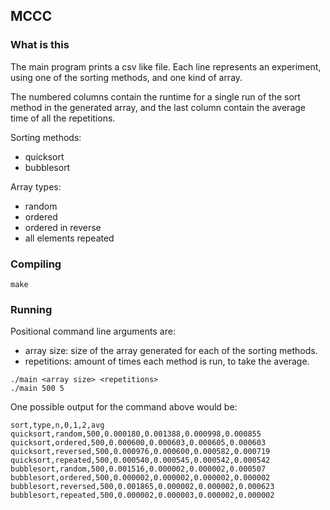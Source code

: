 ## MCCC

### What is this

The main program prints a csv like file. Each line represents an experiment,
using one of the sorting methods, and one kind of array.

The numbered columns contain the runtime for a single run of the sort method in
the generated array, and the last column contain the average time of all the
repetitions.

Sorting methods:
- quicksort
- bubblesort

Array types:
- random
- ordered
- ordered in reverse
- all elements repeated

### Compiling

```
make
```

### Running

Positional command line arguments are:

- array size: size of the array generated for each of the sorting methods.
- repetitions: amount of times each method is run, to take the average.

```
./main <array size> <repetitions>
./main 500 5
```

One possible output for the command above would be:

```csv
sort,type,n,0,1,2,avg
quicksort,random,500,0.000180,0.001388,0.000998,0.000855
quicksort,ordered,500,0.000600,0.000603,0.000605,0.000603
quicksort,reversed,500,0.000976,0.000600,0.000582,0.000719
quicksort,repeated,500,0.000540,0.000545,0.000542,0.000542
bubblesort,random,500,0.001516,0.000002,0.000002,0.000507
bubblesort,ordered,500,0.000002,0.000002,0.000002,0.000002
bubblesort,reversed,500,0.001865,0.000002,0.000002,0.000623
bubblesort,repeated,500,0.000002,0.000003,0.000002,0.000002
```
